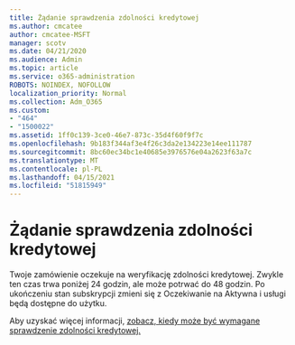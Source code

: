 ```yaml
---
title: Żądanie sprawdzenia zdolności kredytowej
ms.author: cmcatee
author: cmcatee-MSFT
manager: scotv
ms.date: 04/21/2020
ms.audience: Admin
ms.topic: article
ms.service: o365-administration
ROBOTS: NOINDEX, NOFOLLOW
localization_priority: Normal
ms.collection: Adm_O365
ms.custom:
- "464"
- "1500022"
ms.assetid: 1ff0c139-3ce0-46e7-873c-35d4f60f9f7c
ms.openlocfilehash: 9b183f344af3e4f26c3da2e134223e14ee111787
ms.sourcegitcommit: 8bc60ec34bc1e40685e3976576e04a2623f63a7c
ms.translationtype: MT
ms.contentlocale: pl-PL
ms.lasthandoff: 04/15/2021
ms.locfileid: "51815949"
---
```

# <a name="credit-check-status-request"></a>Żądanie sprawdzenia zdolności kredytowej

Twoje zamówienie oczekuje na weryfikację zdolności kredytowej. Zwykle ten czas trwa poniżej 24 godzin, ale może potrwać do 48 godzin. Po ukończeniu stan subskrypcji zmieni się z Oczekiwanie na Aktywna i usługi będą dostępne do użytku.

Aby uzyskać więcej informacji, [zobacz, kiedy może być wymagane sprawdzenie zdolności kredytowej.](https://docs.microsoft.com/microsoft-365/commerce/billing-and-payments/pay-for-your-subscription?view=o365-worldwide#pay-by-invoice-check-or-eft)
